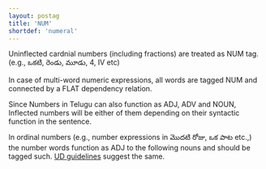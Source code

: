 ```yaml
---
layout: postag
title: 'NUM'
shortdef: 'numeral'
---
```


Uninflected cardnial numbers (including fractions) are treated as NUM tag.
(e.g., ఒకటి, రెండు, మూడు, 4, IV  etc)  

In case of multi-word numeric expressions, all words are tagged NUM and connected by a FLAT dependency relation.

Since Numbers in Telugu can also function as ADJ, ADV and NOUN, Inflected numbers will be either of them depending on their syntactic function in the sentence.  

In ordinal numbers (e.g., number expressions in మొదటి రోజు, ఒక పాట etc.,) the number words function as ADJ to the following nouns and should be tagged such. [UD guidelines](http://universaldependencies.org/u/pos/NUM.html) suggest the same.




